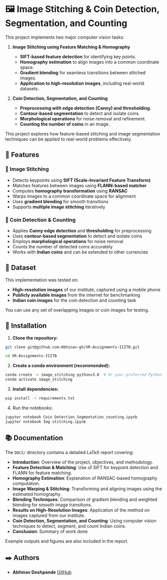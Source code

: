 # 🖼️ Image Stitching & Coin Detection, Segmentation, and Counting

This project implements two major computer vision tasks:

1. **Image Stitching using Feature Matching & Homography**  
   - **SIFT-based feature detection** for identifying key points.  
   - **Homography estimation** to align images into a common coordinate space.  
   - **Gradient blending** for seamless transitions between stitched images.  
   - **Application to high-resolution images**, including real-world datasets.  

2. **Coin Detection, Segmentation, and Counting**  
   - **Preprocessing with edge detection (Canny) and thresholding**.  
   - **Contour-based segmentation** to detect and isolate coins.  
   - **Morphological operations** for noise removal and refinement.  
   - **Counting the number of coins** in an image.  

This project explores how feature-based stitching and image segmentation techniques can be applied to real-world problems effectively.


## 🚀 Features

### 🔹 Image Stitching
- Detects keypoints using **SIFT (Scale-Invariant Feature Transform)**  
- Matches features between images using **FLANN-based matcher**  
- Computes **homography transformation** using **RANSAC**  
- Warps images to a common coordinate space for alignment  
- Uses **gradient blending** for smooth transitions  
- Supports **multiple image stitching** iteratively  

### 🔹 Coin Detection & Counting
- Applies **Canny edge detection** and **thresholding** for preprocessing  
- Uses **contour-based segmentation** to detect and isolate coins  
- Employs **morphological operations** for noise removal  
- Counts the number of detected coins accurately  
- Works with **Indian coins** and can be extended to other currencies  


## 📂 Dataset

This implementation was tested on:
- **High-resolution images** of our institute, captured using a mobile phone  
- **Publicly available images** from the internet for benchmarking  
- **Indian coin images** for the coin detection and counting task  

You can use any set of overlapping images or coin images for testing.


## 🚀 Installation

1. **Clone the repository:**
```bash
git clone git@github.com:Abhinav-gh/VR-Assignments-IIITB.git

cd VR-Assignments-IIITB
```
2. **Create a conda environment (recommended):**
   
```sh
conda create -n image_stitching python=3.8  # Or your preferred Python version
conda activate image_stitching
```
3. **Install dependencies:**
```sh
pip install -r requirements.txt
```
4. Run the notebooks:
```sh
jupyter notebook Coin Detection_Segmentation_counting.ipynb
jupyter notebook Img stitching.ipynb
```

## 📚 Documentation
The `DOCS/` directory contains a detailed LaTeX report covering:

- **Introduction**: Overview of the project, objectives, and methodology.
- **Feature Detection & Matching**: Use of SIFT for keypoint detection and FLANN for feature matching.
- **Homography Estimation**: Explanation of RANSAC-based homography computation.
- **Image Warping & Stitching**: Transforming and aligning images using the estimated homography.
- **Blending Techniques**: Comparison of gradient blending and weighted blending for smooth image transitions.
- **Results on High-Resolution Images**: Application of the method on images captured from our institute.
- **Coin Detection, Segmentation, and Counting**: Using computer vision techniques to detect, segment, and count Indian coins.
- **Conclusion**: Summary of work done

Example outputs and figures are also included in the report.

## ✒️ Authors

- **Abhinav Deshpande**  [GitHub](https://github.com/Abhinav-gh)






